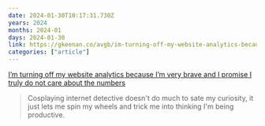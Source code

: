 ```yaml
---
date: 2024-01-30T10:17:31.730Z
years: 2024
months: 2024-01
days: 2024-01-30
link: https://gkeenan.co/avgb/im-turning-off-my-website-analytics-because-im-very-brave-and-i-promise-i-truly-do-not-care-about-the-numbers
categories: ["article"]
---
```

[I’m turning off my website analytics because I’m very brave and I promise I truly do not care about the numbers](https://gkeenan.co/avgb/im-turning-off-my-website-analytics-because-im-very-brave-and-i-promise-i-truly-do-not-care-about-the-numbers)

> Cosplaying internet detective doesn't do much to sate my curiosity, it just lets me spin my wheels and trick me into thinking I'm being productive.
